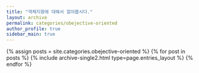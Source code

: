 ```yaml
---
title: "객체지향에 대해서 알아봅시다."
layout: archive
permalink: categories/obejective-oriented
author_profile: true
sidebar_main: true
---
```



{% assign posts = site.categories.obejective-oriented %}
{% for post in posts %} {% include archive-single2.html type=page.entries_layout %} {% endfor %}